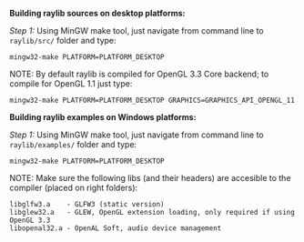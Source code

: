 **Building raylib sources on desktop platforms:**

_Step 1:_ Using MinGW make tool, just navigate from command line to `raylib/src/` folder and type:

    mingw32-make PLATFORM=PLATFORM_DESKTOP

NOTE: By default raylib is compiled for OpenGL 3.3 Core backend; to compile for OpenGL 1.1 just type:

    mingw32-make PLATFORM=PLATFORM_DESKTOP GRAPHICS=GRAPHICS_API_OPENGL_11

**Building raylib examples on Windows platforms:**

_Step 1:_ Using MinGW make tool, just navigate from command line to `raylib/examples/` folder and type:

    mingw32-make PLATFORM=PLATFORM_DESKTOP

NOTE: Make sure the following libs (and their headers) are accesible to the compiler (placed on right folders):

    libglfw3.a    - GLFW3 (static version)
    libglew32.a   - GLEW, OpenGL extension loading, only required if using OpenGL 3.3
    libopenal32.a - OpenAL Soft, audio device management